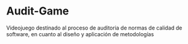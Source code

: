 # Audit-Game
Videojuego destinado al proceso de auditoria de normas de calidad de software, en cuanto al diseño y aplicación de metodologías 
